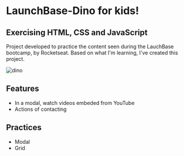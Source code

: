 <h1>LaunchBase-Dino for kids!</h1>
<h2>Exercising HTML, CSS and JavaScript</h2>

<p>Project developed to practice the content seen during the LauchBase bootcamp, by Rocketseat. Based on what I'm learning, I've created this project.</p>

![dino](https://github.com/zmmarina/LaunchBase-Desafios/blob/master/Learning-for-Kids-Google-Chrome-2020-06-19-02-53-10.gif)


<h2>Features</h2>
<ul>
  <li>In a modal, watch videos embeded from YouTube</li>
  <li>Actions of contacting</li>
 </ul>
 
 <h2>Practices</h2>
 <ul>
  <li>Modal</li>
  <li>Grid</li>
